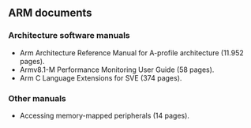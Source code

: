 ## ARM documents

### Architecture software manuals

- Arm Architecture Reference Manual for A-profile architecture (11.952 pages).
- Armv8.1-M Performance Monitoring User Guide (58 pages).
- Arm C Language Extensions for SVE (374 pages).

### Other manuals

- Accessing memory-mapped peripherals (14 pages).